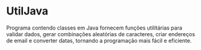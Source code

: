 # UtilJava
Programa contendo classes em Java fornecem funções utilitárias para validar dados, gerar combinações aleatórias de caracteres, criar endereços de email e converter datas, tornando a programação mais fácil e eficiente.
